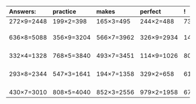 | Answers: | practice | makes | perfect | ! |
| :--- | :--- | :--- | :--- | :--- |
| 272×9=2448 | 199×2=398 | 165×3=495 | 244×2=488 | 732×3=2196 | 
|   |   |   |   |   | 
|   |   |   |   |   | 
|   |   |   |   |   | 
| 636×8=5088 | 356×9=3204 | 566×7=3962 | 326×9=2934 | 149×3=447 | 
|   |   |   |   |   | 
|   |   |   |   |   | 
|   |   |   |   |   | 
|   |   |   |   |   | 
| 332×4=1328 | 768×5=3840 | 493×7=3451 | 114×9=1026 | 804×4=3216 | 
|   |   |   |   |   | 
|   |   |   |   |   | 
|   |   |   |   |   | 
|   |   |   |   |   | 
| 293×8=2344 | 547×3=1641 | 194×7=1358 | 329×2=658 | 615×2=1230 | 
|   |   |   |   |   | 
|   |   |   |   |   | 
|   |   |   |   |   | 
|   |   |   |   |   | 
| 430×7=3010 | 808×5=4040 | 852×3=2556 | 979×2=1958 | 671×3=2013 | 
